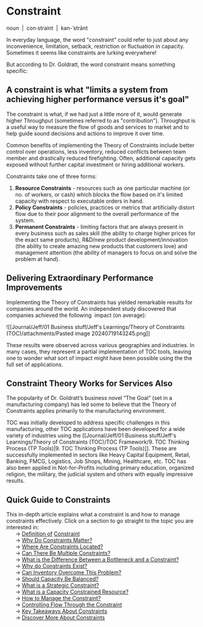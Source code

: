 # Constraint
noun  |  con·​straint  |  kən-ˈstrānt​  

In everyday language, the word "constraint" could refer to just about any inconvenience, limitation, setback, restriction or fluctuation in capacity. ​Sometimes it seems like constraints are lurking everywhere! ​  
  
But according to Dr. Goldratt, the word constraint means something specific:  
## A constraint is what "limits a system from achieving higher performance versus it's goal"

​The constraint is what, if we had just a little more of it, would generate higher Throughput (sometimes referred to as "contribution"). Throughput is a useful way to measure the flow of goods and services to market and to help guide sound decisions and actions to improve it over time.

Common benefits of implementing the Theory of Constraints include better control over operations, less inventory, reduced conflicts between team member and drastically reduced firefighting. Often, additional capacity gets exposed without further capital investment or hiring additional workers.

Constraints take one of three forms:

1. **Resource Constraints** - resources such as one particular machine (or no. of workers, or cash) which blocks the flow based on it's limited capacity with respect to executable orders in hand.
2. **Policy Constraints** - policies, practices or metrics that artificially distort flow due to their poor alignment to the overall performance of the system.
3. **Permanent Constraints** - limiting factors that are always present in every business such as sales skill (the ability to charge higher prices for the exact same products), R&D/new product development/innovation (the ability to create amazing new products that customers love) and management attention (the ability of managers to focus on and solve the problem at hand).

## Delivering Extraordinary Performance Improvements

Implementing the Theory of Constraints has yielded remarkable results for companies around the world. An independent study discovered that companies achieved the following  impact (on average):

![[Journal/Jeff/01 Business stuff/Jeff's Learnings/Theory of Constraints (TOC)/attachments/Pasted image 20240719143245.png]]

These results were observed across various geographies and industries. In many cases, they represent a partial implementation of TOC tools, leaving one to wonder what sort of impact might have been possible using the the full set of applications.  

## Constraint Theory Works for Services Also

The popularity of Dr. Goldratt’s business novel “The Goal” (set in a manufacturing company) has led some to believe that the Theory of Constraints applies primarily to the manufacturing environment.  
  
TOC was initially developed to address specific challenges in this manufacturing, other TOC applications have been developed for a wide variety of industries using the [[Journal/Jeff/01 Business stuff/Jeff's Learnings/Theory of Constraints (TOC)/TOC Framework/9. TOC Thinking Process (TP Tools)|9. TOC Thinking Process (TP Tools)]]. These are successfully implemented in sectors like Heavy Capital Equipment, Retail, Banking, FMCG, Logistics, Job Shops, Mining, Healthcare, etc. TOC has also been applied in Not-for-Profits including primary education, organized religion, the military, the judicial system and others with equally impressive results.


## Quick Guide to Constraints

This in-depth article explains what a constraint is and how to manage constraints effectively. Click on a section to go straight to the topic you are interested in:  
      → [Definition of](https://www.tocinstitute.org/constraint-definition.html#Definition-of-Constraint) [Constraint](https://www.tocinstitute.org/constraint-definition.html#Definition-of-Constraint)  
      → [Why Do Constraints Matter?](https://www.tocinstitute.org/constraint-definition.html#Why-Do-Constraints-Matter?)  
      → [Where Are Constraints Located?](https://www.tocinstitute.org/constraint-definition.html#Where-Are-Constraints-Located?)  
      → [Can There Be Multiple Constraints?](https://www.tocinstitute.org/constraint-definition.html#Can-There-Be-Multiple-Constraints?)  
      → [What is the Difference Between a Bottleneck and a Constraint?](https://www.tocinstitute.org/constraint-definition.html#Difference-Between-Bottleneck-and-Constraint?)  
      → [Why do Constraints Exist?](https://www.tocinstitute.org/constraint-definition.html#Why-Do-Constraints-Exist?)  
      → [Can Inventory Overcome This Problem?](https://www.tocinstitute.org/constraint-definition.html#Can-Inventory-Overcome-This-Problem?)  
      → [Should Capacity Be Balanced?](https://www.tocinstitute.org/constraint-definition.html#Should-Capacity-Be-Balanced?)  
      → [What is a Strategic Constraint?](https://www.tocinstitute.org/constraint-definition.html#What-is-a-Strategic-Constraint?)  
      → [What is a Capacity Constrained Resource?](https://www.tocinstitute.org/constraint-definition.html#What-is-a-Capacity-Constrained-Resource?)  
      → [How to Manage the Constraint?](https://www.tocinstitute.org/constraint-definition.html#How-to-Manage-the-Constraint?)  
      → [Controlling Flow Through the Constraint](https://www.tocinstitute.org/constraint-definition.html#Controlling-Flow-Through-the-Constraint)  
      → [Key Takeaways About Constraints](https://www.tocinstitute.org/constraint-definition.html#Key-Takeaways-About-Constraints)  
      → [Discover More About Constraints](https://www.tocinstitute.org/constraint-definition.html#Discover-More-About-Constraints)
